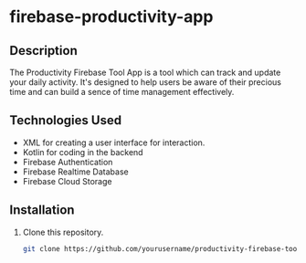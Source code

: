 # firebase-productivity-app


## Description

The Productivity Firebase Tool App is a tool which can track and update your daily activity. It's designed to help users be aware of their precious time and can build a sence of time management effectively.


## Technologies Used
- XML for creating a user interface for interaction.
- Kotlin for coding in the backend
- Firebase Authentication
- Firebase Realtime Database
- Firebase Cloud Storage

## Installation

1. Clone this repository.
   ```bash
   git clone https://github.com/yourusername/productivity-firebase-tool.git

